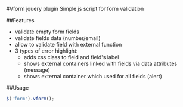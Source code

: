#Vform jquery plugin
Simple js script for form validation

##Features

* validate empty form fields
* validate fields data (number/email)
* allow to validate field with external function
* 3 types of error highlight: 
  * adds css class to field and field's label 
  * shows external containers linked with fields via data attributes (message)
  * shows external container which used for all fields (alert)


##Usage
```javascript
$('form').vform();
```
